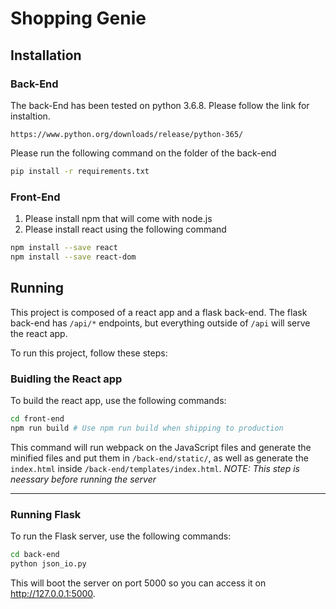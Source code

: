 # Shopping Genie

## Installation

### Back-End
The back-End has been tested on python 3.6.8. Please follow the link for instaltion.
```
https://www.python.org/downloads/release/python-365/
```

Please run the following command on the folder of the back-end
```sh
pip install -r requirements.txt
```

### Front-End
1. Please install npm that will come with node.js
2. Please install react using the following command
```sh
npm install --save react
npm install --save react-dom
```

## Running

This project is composed of a react app and a flask back-end. The flask back-end has `/api/*` endpoints, but everything outside of `/api` will serve the react app.

To run this project, follow these steps:

### Buidling the React app

To build the react app, use the following commands:

```sh
cd front-end
npm run build # Use npm run build when shipping to production
```

This command will run webpack on the JavaScript files and generate the minified files and put them in `/back-end/static/`, as well as generate the `index.html` inside `/back-end/templates/index.html`.
*NOTE: This step is neessary before running the server*

---

### Running Flask

To run the Flask server, use the following commands:

```sh
cd back-end
python json_io.py
```

This will boot the server on port 5000 so you can access it on http://127.0.0.1:5000.
